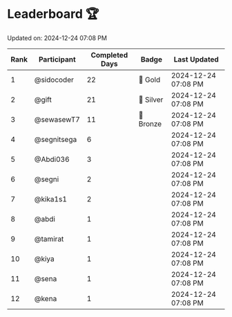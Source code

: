 # Leaderboard 🏆

Updated on: 2024-12-24 07:08 PM

| Rank | Participant       | Completed Days | Badge      | Last Updated         |
|------|-------------------|----------------|------------|----------------------|
| 1    | @sidocoder        | 22             | 🏅 Gold     | 2024-12-24 07:08 PM |
| 2    | @gift             | 21             | 🥈 Silver   | 2024-12-24 07:08 PM |
| 3    | @sewasewT7        | 11             | 🥉 Bronze   | 2024-12-24 07:08 PM |
| 4    | @segnitsega       | 6              |            | 2024-12-24 07:08 PM |
| 5    | @Abdi036          | 3              |            | 2024-12-24 07:08 PM |
| 6    | @segni            | 2              |            | 2024-12-24 07:08 PM |
| 7    | @kika1s1          | 2              |            | 2024-12-24 07:08 PM |
| 8    | @abdi             | 1              |            | 2024-12-24 07:08 PM |
| 9    | @tamirat          | 1              |            | 2024-12-24 07:08 PM |
| 10   | @kiya             | 1              |            | 2024-12-24 07:08 PM |
| 11   | @sena             | 1              |            | 2024-12-24 07:08 PM |
| 12   | @kena             | 1              |            | 2024-12-24 07:08 PM |
